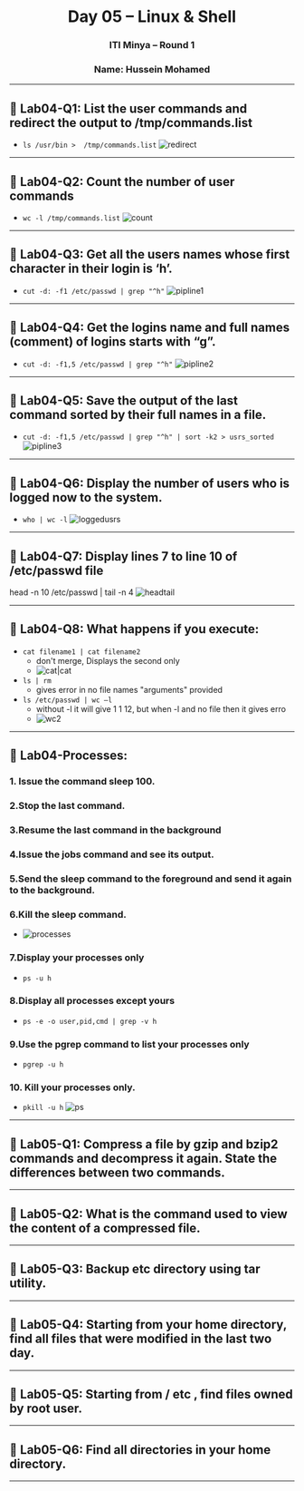 <h1 align="center">Day 05 – Linux & Shell</h1>
<h3 align="center">ITI Minya – Round 1</h3>
<h3 align="center">Name: Hussein Mohamed</h3>

---

## 🔸 Lab04-Q1: List the user commands and redirect the output to /tmp/commands.list
- `ls /usr/bin >  /tmp/commands.list`
![redirect](imgs/001.png)

---

## 🔸 Lab04-Q2: Count the number of user commands
- `wc -l /tmp/commands.list`
![count](imgs/002.png)

---

## 🔸 Lab04-Q3: Get all the users names whose first character in their login is ‘h’.
- `cut -d: -f1 /etc/passwd | grep "^h"`
![pipline1](imgs/003.png)

---

## 🔸 Lab04-Q4: Get the logins name and full names (comment) of logins starts with “g”.
- `cut -d: -f1,5 /etc/passwd | grep "^h"`
![pipline2](imgs/004.png)

---

## 🔸 Lab04-Q5: Save the output of the last command sorted by their full names in a file.
- `cut -d: -f1,5 /etc/passwd | grep "^h" | sort -k2 > usrs_sorted`
![pipline3](imgs/005.png)

---

## 🔸 Lab04-Q6: Display the number of users who is logged now to the system.
- `who | wc -l`
![loggedusrs](imgs/006.png)

---

## 🔸 Lab04-Q7: Display lines 7 to line 10 of /etc/passwd file
head -n 10 /etc/passwd | tail -n 4
![headtail](imgs/007.png)

---

## 🔸 Lab04-Q8: What happens if you execute:
- `cat filename1 | cat filename2`
  - don't merge, Displays the second only
  - ![cat|cat](imgs/008.png)
- `ls | rm`
  - gives error in no file names "arguments" provided
- `ls /etc/passwd | wc –l`
  - without -l it will give 1 1 12, but when -l and no file then it gives erro
  - ![wc2](imgs/009.png)

---

## 🔸 Lab04-Processes:
### 1. Issue the command sleep 100.
### 2.Stop the last command.
### 3.Resume the last command in the background
### 4.Issue the jobs command and see its output.
### 5.Send the sleep command to the foreground and send it again to the background.
### 6.Kill the sleep command.
- ![processes](imgs/010.gif)

### 7.Display your processes only
  - `ps -u h`
### 8.Display all processes except yours
  - `ps -e -o user,pid,cmd | grep -v h`
### 9.Use the pgrep command to list your processes only
  - `pgrep -u h`
### 10. Kill your processes only. 
  - `pkill -u h`
![ps](imgs/011.png)
---

## 🔸 Lab05-Q1: Compress a file by gzip and bzip2 commands and decompress it again. State the differences between two commands.

---

## 🔸 Lab05-Q2: What is the command used to view the content of a compressed file.

---

## 🔸 Lab05-Q3: Backup etc directory using tar utility.

---

## 🔸 Lab05-Q4: Starting from your home directory, find all files that were modified in the last two day.

---


## 🔸 Lab05-Q5: Starting from / etc , find files owned by root user.

---


## 🔸 Lab05-Q6: Find all directories in your home directory.

---




